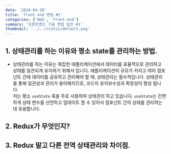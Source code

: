 ```yaml
---
date: '2024-04-10'
title: 'front end 면접 #1'
categories: ['Web', 'Front-end']
summary: '프론트엔드 기술 면접 답안 #1'
thumbnail: '../../static/default.png'
---
```


## 1. 상태관리를 하는 이유와 평소 state를 관리하는 방법.
- 상태관리를 하는 이유는 복잡한 애플리케이션에서 데이터를 효율적으로 관리하고 상태를 일관되게 유지하기 위해서 입니다. 애플리케이션의 규모가 커지고 여러 컴포넌트 간에 데이터를 공유하고 관리해야 할 때, 상태관리는 필수적입니다. 상태관리를 통해 일관성과 관리가 용이해지므로, 코드의 유지보수성과 확장성이 향상 됩니다. <br>
저는 평소 `useState` 훅을 주로 사용하여 상태관리 하고 있습니다. `useState`는 간편하게 상태 변수를 선언하고 업데이트 할 수 있어서 컴포넌트 간의 상태를 관리하는데 유용합니다.

## 2. Redux가 무엇인지?

## 3. Redux 말고 다른 전역 상태관리와 차이점.
